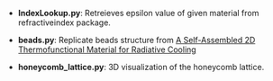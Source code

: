 *   **IndexLookup.py**: Retreieves epsilon value of given material from refractiveindex package.
  
*   **beads.py**: Replicate beads structure from [A Self-Assembled 2D Thermofunctional Material for Radiative Cooling](https://doi.org/10.1002/smll.201905290)
  
*   **honeycomb\_lattice.py**: 3D visualization of the honeycomb lattice.
